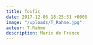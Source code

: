 ```yaml
---
title: Toufic
date: 2017-12-06 18:25:51 +0000
image: "/uploads/T_Rahme.jpg"
auteur: T.Rahme
description: Marie de France
---
```

